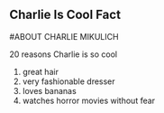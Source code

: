 Charlie Is Cool Fact
---

#ABOUT CHARLIE MIKULICH

20 reasons Charlie is so cool


1) great hair
2) very fashionable dresser
3) loves bananas
4) watches horror movies without fear
